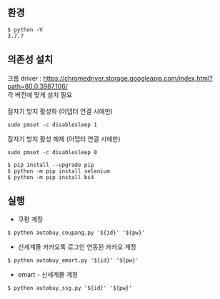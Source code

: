 ## 환경
```
$ python -V 
3.7.7
```

## 의존성 설치
크롬 driver : https://chromedriver.storage.googleapis.com/index.html?path=80.0.3987.106/
<br>
각 버전에 맞게 설치 필요
<br><br>
잠자기 방지 활성화 (어댑터 연결 시에만) 
```
sudo pmset -c disablesleep 1
```
잠자기 방지 활성 해제 (어댑터 연결 시에만)
```
sudo pmset -c disablesleep 0
```
```
$ pip install --upgrade pip
$ python -m pip install selenium
$ python -m pip install bs4
```

## 실행
- 쿠팡 계정
```
$ python autobuy_coupang.py '${id}' '${pw}'
```
- 신세계몰 카카오톡 로그인 연동된 카카오 계정
```
$ python autobuy_emart.py '${id}' '${pw}'
```
- emart - 신세계몰 계정
```
$ python autobuy_ssg.py '${id}' '${pw}'
```